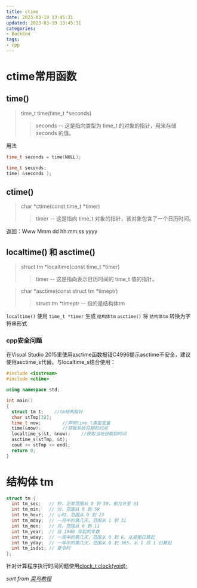 ```yaml
---
title: ctime
date: 2023-03-19 13:45:31
updated: 2023-03-19 13:45:31
categories:
- BackEnd
tags:
- cpp
---
```

# ctime常用函数

## time()
> time_t time(time_t *seconds)
>> seconds -- 这是指向类型为 time_t 的对象的指针，用来存储 seconds 的值。  

用法
```cpp
time_t seconds = time(NULL);
```
```cpp
time_t seconds;
time( &seconds );
```

## ctime()
> char *ctime(const time_t *timer)
>> timer -- 这是指向 time_t 对象的指针，该对象包含了一个日历时间。

返回：Www Mmm dd hh:mm:ss yyyy

## localtime() 和 asctime()
> struct tm *localtime(const time_t *timer)
>> timer -- 这是指向表示日历时间的 time_t 值的指针。  

> char *asctime(const struct tm *timeptr)
>> struct tm *timeptr -- 指的是结构体tm

`localtime()` 使用 `time_t *timer` 生成 `结构体tm`
`asctime()` 将 `结构体tm` 转换为字符串形式

### cpp安全问题
在Visual Studio 2015里使用asctime函数报错C4996提示asctime不安全，建议使用asctime_s代替。与localtime_s结合使用：
```cpp
#include <iostream>
#include <ctime>

using namespace std;

int main()
{
  struct tm t;    //tm结构指针
  char stTmp[32];
  time_t now;        //声明time_t类型变量
  time(&now);        //获取系统日期和时间
  localtime_s(&t, &now);    //获取当地日期和时间
  asctime_s(stTmp, &t);
  cout << stTmp << endl;
  return 0;
}
```

# 结构体 tm

```cpp
struct tm {
  int tm_sec;   // 秒，正常范围从 0 到 59，但允许至 61
  int tm_min;   // 分，范围从 0 到 59
  int tm_hour;  // 小时，范围从 0 到 23
  int tm_mday;  // 一月中的第几天，范围从 1 到 31
  int tm_mon;   // 月，范围从 0 到 11
  int tm_year;  // 自 1900 年起的年数
  int tm_wday;  // 一周中的第几天，范围从 0 到 6，从星期日算起
  int tm_yday;  // 一年中的第几天，范围从 0 到 365，从 1 月 1 日算起
  int tm_isdst; // 夏令时
};
```

针对计算程序执行时间问题使用[clock_t clock(void);](https://www.runoob.com/cprogramming/c-function-clock.html)

*sort from [菜鸟教程](https://www.runoob.com/cplusplus/cpp-date-time.html)*